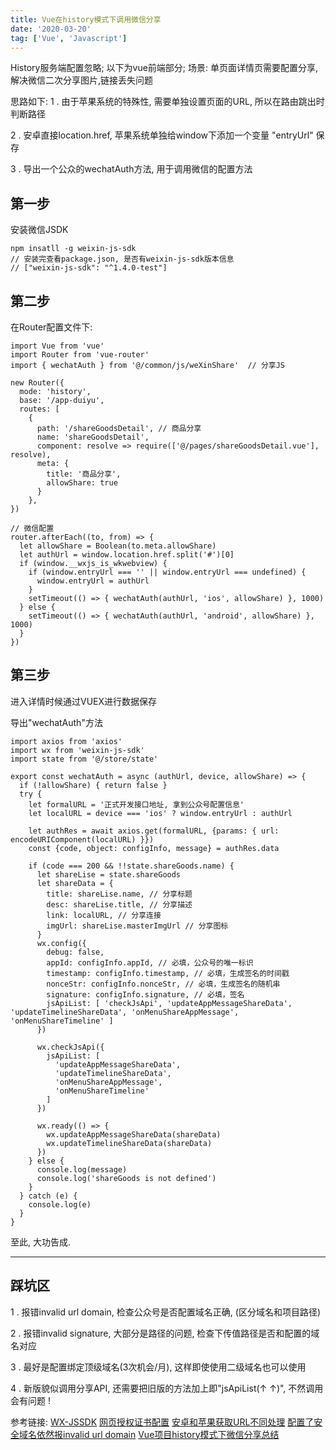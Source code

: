 ```yaml
---
title: Vue在history模式下调用微信分享
date: '2020-03-20'
tag: ['Vue', 'Javascript']
---
```


History服务端配置忽略; 以下为vue前端部分;
场景: 单页面详情页需要配置分享, 解决微信二次分享图片,链接丢失问题

思路如下: 
1 . 由于苹果系统的特殊性, 需要单独设置页面的URL, 所以在路由跳出时判断路径

2 . 安卓直接location.href, 苹果系统单独给window下添加一个变量 "entryUrl" 保存

3 . 导出一个公众的wechatAuth方法, 用于调用微信的配置方法 

## 第一步 ##
安装微信JSDK
```
npm insatll -g weixin-js-sdk
// 安装完查看package.json, 是否有weixin-js-sdk版本信息
// ["weixin-js-sdk": "^1.4.0-test"]
```

## 第二步 ##
在Router配置文件下:
```
import Vue from 'vue'
import Router from 'vue-router'
import { wechatAuth } from '@/common/js/weXinShare'  // 分享JS

new Router({
  mode: 'history',
  base: '/app-duiyu',
  routes: [
    {
      path: '/shareGoodsDetail', // 商品分享
      name: 'shareGoodsDetail',
      component: resolve => require(['@/pages/shareGoodsDetail.vue'], resolve),
      meta: {
        title: '商品分享',
        allowShare: true
      }
    },
})

// 微信配置
router.afterEach((to, from) => {
  let allowShare = Boolean(to.meta.allowShare)
  let authUrl = window.location.href.split('#')[0]
  if (window.__wxjs_is_wkwebview) {
    if (window.entryUrl === '' || window.entryUrl === undefined) {
      window.entryUrl = authUrl
    }
    setTimeout(() => { wechatAuth(authUrl, 'ios', allowShare) }, 1000)
  } else {
    setTimeout(() => { wechatAuth(authUrl, 'android', allowShare) }, 1000)
  }
})
```

## 第三步 ##
进入详情时候通过VUEX进行数据保存

导出"wechatAuth"方法
```
import axios from 'axios'
import wx from 'weixin-js-sdk'
import state from '@/store/state'

export const wechatAuth = async (authUrl, device, allowShare) => {
  if (!allowShare) { return false }
  try {
    let formalURL = '正式开发接口地址, 拿到公众号配置信息'
    let localURL = device === 'ios' ? window.entryUrl : authUrl

    let authRes = await axios.get(formalURL, {params: { url: encodeURIComponent(localURL) }})
    const {code, object: configInfo, message} = authRes.data

    if (code === 200 && !!state.shareGoods.name) {
      let shareLise = state.shareGoods
      let shareData = {
        title: shareLise.name, // 分享标题
        desc: shareLise.title, // 分享描述
        link: localURL, // 分享连接
        imgUrl: shareLise.masterImgUrl // 分享图标
      }
      wx.config({
        debug: false,
        appId: configInfo.appId, // 必填，公众号的唯一标识
        timestamp: configInfo.timestamp, // 必填，生成签名的时间戳
        nonceStr: configInfo.nonceStr, // 必填，生成签名的随机串
        signature: configInfo.signature, // 必填，签名
        jsApiList: [ 'checkJsApi', 'updateAppMessageShareData', 'updateTimelineShareData', 'onMenuShareAppMessage', 'onMenuShareTimeline' ]
      })

      wx.checkJsApi({
        jsApiList: [
          'updateAppMessageShareData',
          'updateTimelineShareData',
          'onMenuShareAppMessage',
          'onMenuShareTimeline'
        ]
      })

      wx.ready(() => {
        wx.updateAppMessageShareData(shareData)
        wx.updateTimelineShareData(shareData)
      })
    } else {
      console.log(message)
      console.log('shareGoods is not defined')
    }
  } catch (e) {
    console.log(e)
  }
}
```
至此, 大功告成.


----------
## 踩坑区 ##
1 . 报错invalid url domain, 检查公众号是否配置域名正确, (区分域名和项目路径)

2 . 报错invalid signature, 大部分是路径的问题, 检查下传值路径是否和配置的域名对应

3 . 最好是配置绑定顶级域名(3次机会/月), 这样即使使用二级域名也可以使用

4 . 新版貌似调用分享API, 还需要把旧版的方法加上即"jsApiList(↑ ↑)", 不然调用会有问题 !

参考链接:
[WX-JSSDK][1]
[网页授权证书配置][2]
[安卓和苹果获取URL不同处理][3]
[配置了安全域名依然报invalid url domain][4]
[Vue项目history模式下微信分享总结][5]


  [1]: https://developers.weixin.qq.com/doc/offiaccount/OA_Web_Apps/JS-SDK.html
  [2]: https://blog.csdn.net/Garlic246/article/details/83304488?depth_1-utm_source=distribute.pc_relevant.none-task&utm_source=distribute.pc_relevant.none-task
  [3]: https://www.cnblogs.com/blessYou/p/11491827.html
  [4]: https://segmentfault.com/q/1010000002516668
  [5]: https://segmentfault.com/a/1190000018689334
